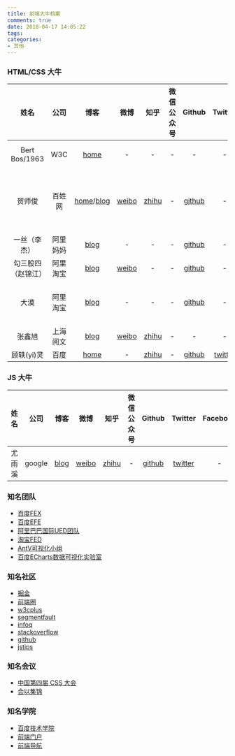 ```yaml
---
title: 前端大牛档案
comments: true
date: 2018-04-17 14:05:22
tags:
categories:
- 其他
---
```


### HTML/CSS 大牛
<!-- more -->

| 姓名 | 公司 |  博客 | 微博 | 知乎 | 微信公众号 | Github | Twitter | Facebook | 代表作 |
|     :---:     |    :---:  |  :---:  | :---: | :---:  | :---:       | :---:    | :---:     | :---:      | :---:    |
| Bert Bos/1963 |  W3C | [home](https://www.w3.org/People/Bos/) | - | - | - | - | - | - | [Cascading Style Sheets](https://www.w3.org/Style/LieBos3e/) |
| 贺师俊 | 百姓网 | [home](http://johnhax.net/)/[blog](http://hax.iteye.com/) | [weibo](https://weibo.com/haxy) | [zhihu](https://www.zhihu.com/people/he-shi-jun/activities) | - | [github](https://github.com/hax) | - | - | HTML纯化论者+CSS理想主义者+JavaScript改革派+REST信徒 |
| 一丝（李杰）| 阿里妈妈 | [blog](https://github.com/yisibl/blog/issues) | - | - | - | [github](https://github.com/yisibl) | - | - | - |
| 勾三股四（赵锦江）| 阿里淘宝 | [blog](http://jiongks.name/) | [weibo](https://weibo.com/mx006) | - | - | [github](https://github.com/jinjiang/) | - | - | - |
| 大漠 | 阿里淘宝 | [blog](https://www.w3cplus.com/) | - | - | - | [github](https://github.com/airen) | - | [facebook](https://www.facebook.com/w3cplus) | [《图解CSS3：核心技术与案例实战》](https://www.w3cplus.com/book-comment.html)
| 张鑫旭 | 上海阅文 | [blog](http://www.zhangxinxu.com/) | [weibo](https://weibo.com/zhangxinxu) | [zhihu](https://www.zhihu.com/people/iamzhangxinxu/activities) | - | - | - | - | [《CSS世界》](http://www.cssworld.cn/) |
| 顾轶(yi)灵 | 百度 | [home](https://justineo.github.io/) | - | [zhihu](https://www.zhihu.com/people/justineo/activities) | - | [github](https://github.com/Justineo) | [twitter](https://twitter.com/_justineo) | - | - |


### JS 大牛

| 姓名 | 公司 |  博客 | 微博 | 知乎 | 微信公众号 | Github | Twitter | Facebook | 代表作 |
|     :---:     |    :---:  |  :---:  | :---: | :---:  | :---:       | :---:    | :---:     | :---:      | :---:    |
| 尤雨溪 | google | [blog](http://blog.evanyou.me/) | [weibo](https://weibo.com/arttechdesign) | [zhihu](https://www.zhihu.com/people/evanyou/activities) | - | [github](https://github.com/yyx990803) | [twitter](https://twitter.com/youyuxi) | - | [vuejs](https://vuejs.org/) |


### 知名团队
- [百度FEX](http://fex.baidu.com/)
- [百度EFE](http://efe.baidu.com/)
- [阿里巴巴国际UED团队](http://www.aliued.com/)
- [淘宝FED](http://taobaofed.org/)
- [AntV可视化小组](https://antv.alipay.com/zh-cn/index.html#)
- [百度ECharts数据可视化实验室](http://vis.baidu.com/?fr=echarts)

### 知名社区
- [掘金](https://juejin.im/timeline)
- [前端圈](https://www.fequan.com/)
- [w3cplus](https://www.w3cplus.com/)
- [segmentfault](https://segmentfault.com/)
- [infoq](http://www.infoq.com/cn)
- [stackoverflow](https://stackoverflow.com/)
- [github](https://github.com/)
- [jstips](http://www.jstips.co/)

### 知名会议
- [中国第四届 CSS 大会](https://css.w3ctech.com/)
- [会以集锦](https://fequan.com/)

### 知名学院
- [百度技术学院](http://bit.baidu.com/?fr=echarts)
- [前端门户](https://www.awesomes.cn/)
- [前端导航](http://www.alloyteam.com/nav/)
